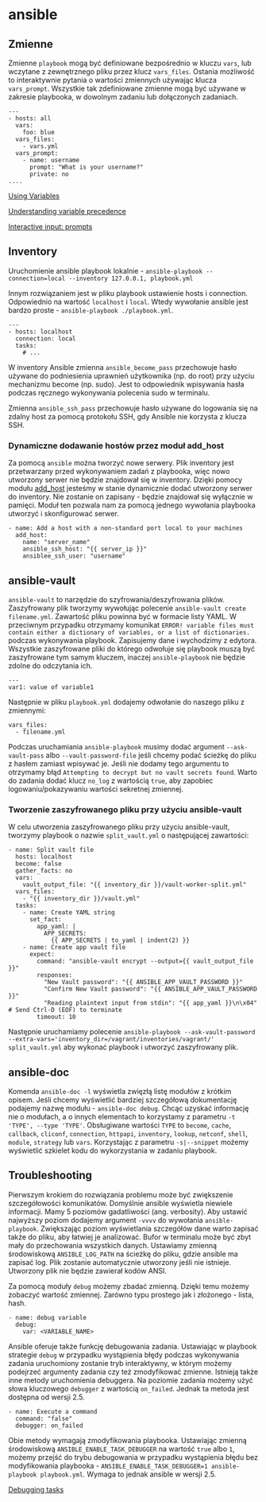 # ansible

## Zmienne

Zmienne `playbook` mogą być definiowane bezpośrednio w kluczu `vars`, lub wczytane z zewnętrznego pliku przez klucz `vars_files`. Ostania możliwość to interaktywnie pytania o wartości zmiennych używając klucza `vars_prompt`. Wszystkie tak zdefiniowane zmienne mogą być używane w zakresie playbooka, w dowolnym zadaniu lub dołączonych zadaniach.

```
---
- hosts: all
  vars:
    foo: blue
  vars_files:
    - vars.yml
  vars_prompt:
    - name: username
      prompt: "What is your username?"
      private: no
....
```

[Using Variables](https://docs.ansible.com/ansible/latest/user_guide/playbooks_variables.html)

[Understanding variable precedence](https://docs.ansible.com/ansible/latest/user_guide/playbooks_variables.html#understanding-variable-precedence)

[Interactive input: prompts](https://docs.ansible.com/ansible/latest/user_guide/playbooks_prompts.html)

## Inventory

Uruchomienie ansible playbook lokalnie - `ansible-playbook --connection=local --inventory 127.0.0.1, playbook.yml`

Innym rozwiązaniem jest w pliku playbook ustawienie hosts i connection. Odpowiednio na wartość `localhost` i `local`. Wtedy wywołanie ansible jest bardzo proste - `ansible-playbook ./playbook.yml`.
```
---
- hosts: localhost
  connection: local
  tasks:
    # ...
```

W inventory Ansible zmienna `ansible_become_pass` przechowuje hasło używane do podniesienia uprawnień użytkownika (np. do root) przy użyciu mechanizmu become (np. sudo). Jest to odpowiednik wpisywania hasła podczas ręcznego wykonywania polecenia sudo w terminalu.

Zmienna `ansible_ssh_pass` przechowuje hasło używane do logowania się na zdalny host za pomocą protokołu SSH, gdy Ansible nie korzysta z klucza SSH.

### Dynamiczne dodawanie hostów przez moduł add_host

Za pomocą `ansible` można tworzyć nowe serwery. Plik inventory jest przetwarzany przed wykonywaniem zadań z playbooka, więc nowo utworzony serwer nie będzie znajdował się w inventory. Dzięki pomocy modułu [add_host](https://docs.ansible.com/ansible/latest/collections/ansible/builtin/add_host_module.html) jesteśmy w stanie dynamicznie dodać utworzony serwer do inventory. Nie zostanie on zapisany - będzie znajdował się wyłącznie w pamięci. Moduł ten pozwala nam za pomocą jednego wywołania playbooka utworzyć i skonfigurować serwer.

```
- name: Add a host with a non-standard port local to your machines
  add_host:
    name: "server_name"
    ansible_ssh_host: "{{ server_ip }}"
    ansiblee_ssh_user: "username"
```

## ansible-vault

`ansible-vault` to narzędzie do szyfrowania/deszyfrowania plików. Zaszyfrowany plik tworzymy wywołując polecenie `ansible-vault create filename.yml`. Zawartość pliku powinna być w formacie listy YAML. W przeciwnym przypadku otrzymamy komunikat `ERROR! variable files must contain either a dictionary of variables, or a list of dictionaries.` podczas wykonywania playbook. Zapisujemy dane i wychodzimy z edytora. Wszystkie zaszyfrowane pliki do którego odwołuje się playbook muszą być zaszyfrowane tym samym kluczem, inaczej `ansible-playbook` nie będzie zdolne do odczytania ich.

```
---
var1: value of variable1
```

Następnie w pliku `playbook.yml` dodajemy odwołanie do naszego pliku z zmiennymi:
```
vars_files:
  - filename.yml
```

Podczas uruchamiania `ansible-playbook` musimy dodać argument `--ask-vault-pass` albo `--vault-password-file` jeśli chcemy podać ścieżkę do pliku z hasłem zamiast wpisywać je. Jeśli nie dodamy tego argumentu to otrzymamy błąd `Attempting to decrypt but no vault secrets found`.
Warto do zadania dodać klucz `no_log` z wartością `true`, aby zapobiec logowaniu/pokazywaniu wartości sekretnej zmiennej.

### Tworzenie zaszyfrowanego pliku przy użyciu ansible-vault

W celu utworzenia zaszyfrowanego pliku przy użyciu ansible-vault,
tworzymy playbook o nazwie `split_vault.yml` o następującej zawartości:

```
- name: Split vault file
  hosts: localhost
  become: false
  gather_facts: no
  vars:
    vault_output_file: "{{ inventory_dir }}/vault-worker-split.yml"
  vars_files:
    - "{{ inventory_dir }}/vault.yml"
  tasks:
    - name: Create YAML string
      set_fact:
        app_yaml: |
          APP_SECRETS:
            {{ APP_SECRETS | to_yaml | indent(2) }}
    - name: Create app vault file
      expect:
        command: "ansible-vault encrypt --output={{ vault_output_file }}"
        responses:
          "New Vault password": "{{ ANSIBLE_APP_VAULT_PASSWORD }}"
          "Confirm New Vault password": "{{ ANSIBLE_APP_VAULT_PASSWORD }}"
          "Reading plaintext input from stdin": "{{ app_yaml }}\n\x04" # Send Ctrl-D (EOF) to terminate
        timeout: 10
```

Następnie uruchamiamy polecenie `ansible-playbook --ask-vault-password --extra-vars='inventory_dir=/vagrant/inventories/vagrant/' split_vault.yml`
aby wykonać playbook i utworzyć zaszyfrowany plik.

## ansible-doc

Komenda `ansible-doc -l` wyświetla zwięzłą listę modułów z krótkim opisem. Jeśli chcemy wyświetlić bardziej szczegółową dokumentację podajemy nazwę modułu - `ansible-doc debug`. Chcąc uzyskać informację nie o modułach, a o innych elementach to korzystamy z parametru `-t 'TYPE', --type 'TYPE'`. Obsługiwane wartości `TYPE` to `become`, `cache`, `callback`, `cliconf`, `connection`, `httpapi`, `inventory`, `lookup`, `netconf`,  `shell`,  `module`, `strategy` lub `vars`. Korzystając z parametru `-s|--snippet` możemy wyświetlić szkielet kodu do wykorzystania w zadaniu playbook.


## Troubleshooting

Pierwszym krokiem do rozwiązania problemu może być zwiększenie szczegółowości komunikatów. Domyślnie ansible wyświetla niewiele informacji. Mamy 5 poziomów gadatliwości (ang. verbosity). Aby ustawić najwyższy poziom dodajemy argument `-vvvv` do wywołania `ansible-playbook`. Zwiększając poziom wyświetlania szczegółów dane warto zapisać także do pliku, aby łatwiej je analizować. Bufor w terminalu może być zbyt mały do przechowania wszystkich danych. Ustawiamy zmienną środowiskową `ANSIBLE_LOG_PATH` na ścieżkę do pliku, gdzie ansible ma zapisać log. Plik zostanie automatycznie utworzony jeśli nie istnieje. Utworzony plik nie będzie zawierał kodów ANSI.

Za pomocą moduły `debug` możemy zbadać zmienną. Dzięki temu możemy zobaczyć wartość zmiennej. Zarówno typu prostego jak i złożonego - lista, hash.

```
- name: debug variable
  debug:
    var: <VARIABLE_NAME>
```

Ansible oferuje także funkcję debugowania zadania. Ustawiając w playbook strategie `debug` w przypadku wystąpienia błędy podczas wykonywania zadania uruchomiony zostanie tryb interaktywny, w którym możemy podejrzeć argumenty zadania czy też zmodyfikować zmienne. Istnieją także inne metody uruchomienia debuggera. Na poziomie zadania możemy użyć słowa kluczowego `debugger` z wartością `on_failed`. Jednak ta metoda jest dostępna od wersji 2.5.

```
- name: Execute a command
  command: "false"
  debugger: on_failed
```

Obie metody wymagają zmodyfikowania playbooka. Ustawiając zmienną środowiskową `ANSIBLE_ENABLE_TASK_DEBUGGER` na wartość `true` albo `1`, możemy przejść do trybu debugowania w przypadku wystąpienia błędu bez modyfikowania playbooka - `ANSIBLE_ENABLE_TASK_DEBUGGER=1 ansible-playbook playbook.yml`. Wymaga to jednak ansible w wersji 2.5.

[Debugging tasks](https://docs.ansible.com/ansible/latest/user_guide/playbooks_debugger.html)

